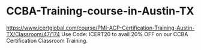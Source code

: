 # CCBA-Training-course-in-Austin-TX
https://www.icertglobal.com/course/PMI-ACP-Certification-Training-Austin-TX/Classroom/47/174        Use Code: ICERT20 to avail 20% OFF on our CCBA Certification Classroom Training.
